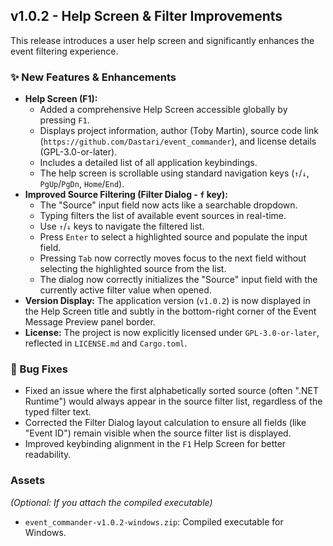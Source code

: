 ## v1.0.2 - Help Screen & Filter Improvements

This release introduces a user help screen and significantly enhances the event filtering experience.

### ✨ New Features & Enhancements

*   **Help Screen (F1):**
    *   Added a comprehensive Help Screen accessible globally by pressing `F1`.
    *   Displays project information, author (Toby Martin), source code link (`https://github.com/Dastari/event_commander`), and license details (GPL-3.0-or-later).
    *   Includes a detailed list of all application keybindings.
    *   The help screen is scrollable using standard navigation keys (`↑`/`↓`, `PgUp`/`PgDn`, `Home`/`End`).
*   **Improved Source Filtering (Filter Dialog - `f` key):**
    *   The "Source" input field now acts like a searchable dropdown.
    *   Typing filters the list of available event sources in real-time.
    *   Use `↑`/`↓` keys to navigate the filtered list.
    *   Press `Enter` to select a highlighted source and populate the input field.
    *   Pressing `Tab` now correctly moves focus to the next field without selecting the highlighted source from the list.
    *   The dialog now correctly initializes the "Source" input field with the currently active filter value when opened.
*   **Version Display:** The application version (`v1.0.2`) is now displayed in the Help Screen title and subtly in the bottom-right corner of the Event Message Preview panel border.
*   **License:** The project is now explicitly licensed under `GPL-3.0-or-later`, reflected in `LICENSE.md` and `Cargo.toml`.

### 🐛 Bug Fixes

*   Fixed an issue where the first alphabetically sorted source (often ".NET Runtime") would always appear in the source filter list, regardless of the typed filter text.
*   Corrected the Filter Dialog layout calculation to ensure all fields (like "Event ID") remain visible when the source filter list is displayed.
*   Improved keybinding alignment in the `F1` Help Screen for better readability.

### Assets

*(Optional: If you attach the compiled executable)*
*   `event_commander-v1.0.2-windows.zip`: Compiled executable for Windows. 